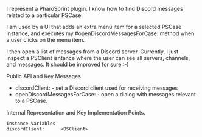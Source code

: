 I represent a PharoSprint plugin.
I know how to find Discord messages related to a particular PSCase. 

I am used by a UI that adds an extra menu item for a selected PSCase instance, and executes my #openDiscordMessagesForCase: method when a user clicks on the menu item. 

I then open a list of messages from a Discord server. 
Currently, I just inspect a PSClient isntance where the user can see all servers, channels, and messages. It should be improved for sure :-)

Public API and Key Messages

- discordClient: - set a Discord client used for receiving messages
- openDiscordMessagesForCase: - open a dialog with messages relevant to a PSCase.

Internal Representation and Key Implementation Points.

    Instance Variables
	discordClient:		<DSClient>
